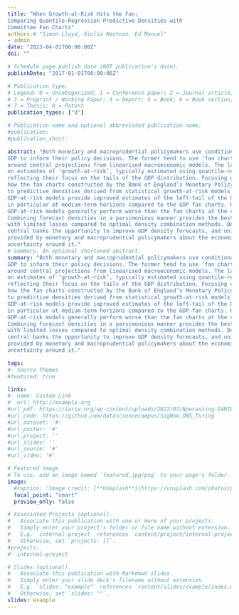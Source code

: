 ```yaml
---
title: "When Growth-at-Risk Hits the Fan:
Comparing Quantile-Regression Predictive Densities with
Committee Fan Charts"
authors:# "Simon Lloyd, Giulia Mantoan, Ed Manuel"
- admin
date: "2023-04-01T00:00:00Z"
doi: ""

# Schedule page publish date (NOT publication's date).
publishDate: "2017-01-01T00:00:00Z"

# Publication type.
# Legend: 0 = Uncategorized; 1 = Conference paper; 2 = Journal article;
# 3 = Preprint / Working Paper; 4 = Report; 5 = Book; 6 = Book section;
# 7 = Thesis; 8 = Patent
publication_types: ["3"]

# Publication name and optional abbreviated publication name.
#publication: 
#publication_short:

abstract: "Both monetary and macroprudential policymakers use conditional density forecasts of
GDP to inform their policy decisions. The former tend to use ‘fan charts’ that convey uncertainty
around central projections from linearised macroeconomic models. The latter draw
on estimates of ‘growth-at-risk’, typically estimated using quantile-regression techniques,
reflecting their focus on the tails of the GDP distribution. Focusing on the UK, we study
how the fan charts constructed by the Bank of England’s Monetary Policy Committee compare
to predictive densities derived from statistical growth-at-risk models. We find that
GDP-at-risk models provide improved estimates of the left-tail of the GDP-growth distribution,
in particular at medium-term horizons compared to the GDP fan charts. However,
GDP-at-risk models generally perform worse than the fan charts at the centre of the distribution.
Combining forecast densities in a parsimonious manner provides the best forecasts,
with limited losses compared to optimal density combination methods. Doing so offers
central banks the opportunity to improve GDP density forecasts, and unify the narrative
provided by monetary and macroprudential policymakers about the economic outlook and
uncertainty around it."
# Summary. An optional shortened abstract.
summary: "Both monetary and macroprudential policymakers use conditional density forecasts of
GDP to inform their policy decisions. The former tend to use ‘fan charts’ that convey uncertainty
around central projections from linearised macroeconomic models. The latter draw
on estimates of ‘growth-at-risk’, typically estimated using quantile-regression techniques,
reflecting their focus on the tails of the GDP distribution. Focusing on the UK, we study
how the fan charts constructed by the Bank of England’s Monetary Policy Committee compare
to predictive densities derived from statistical growth-at-risk models. We find that
GDP-at-risk models provide improved estimates of the left-tail of the GDP-growth distribution,
in particular at medium-term horizons compared to the GDP fan charts. However,
GDP-at-risk models generally perform worse than the fan charts at the centre of the distribution.
Combining forecast densities in a parsimonious manner provides the best forecasts,
with limited losses compared to optimal density combination methods. Doing so offers
central banks the opportunity to improve GDP density forecasts, and unify the narrative
provided by monetary and macroprudential policymakers about the economic outlook and
uncertainty around it."

tags:
#- Source Themes
#featured: true

links:
#- name: Custom Link
#  url: http://example.org
#url_pdf: https://iariw.org/wp-content/uploads/2022/07/Nowcasting-IARIW-2022.pdf
#url_code: https://github.com/datasciencecampus/SigNow_ONS_Turing
#url_dataset: '#'
#url_poster: '#'
#url_project: ''
#url_slides: ''
#url_source: '#'
#url_video: '#'

# Featured image
# To use, add an image named `featured.jpg/png` to your page's folder. 
image:
  #caption: 'Image credit: [**Unsplash**](https://unsplash.com/photos/pLCdAaMFLTE)'
  focal_point: "smart"
  preview_only: false

# Associated Projects (optional).
#   Associate this publication with one or more of your projects.
#   Simply enter your project's folder or file name without extension.
#   E.g. `internal-project` references `content/project/internal-project/index.md`.
#   Otherwise, set `projects: []`.
#projects:
#- internal-project

# Slides (optional).
#   Associate this publication with Markdown slides.
#   Simply enter your slide deck's filename without extension.
#   E.g. `slides: "example"` references `content/slides/example/index.md`.
#   Otherwise, set `slides: ""`.
slides: example
---
```




